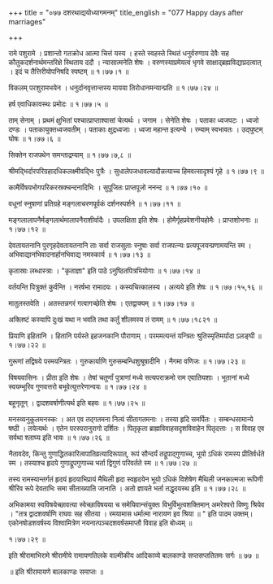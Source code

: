 +++
title = "०७७ दशरथाद्ययोध्यागमनम्"
title_english = "077 Happy days after marriages"

+++


रामे पशुरामे । प्रशान्तो गतक्रोध आत्मा चित्तं यस्य । हस्ते स्वहस्ते
स्थितं धनुर्वरुणाय देवैः सह कौतुकदर्शनार्थमन्तरिक्षे स्थिताय ददौ ।
न्यासात्मनेति शेषः । वरुणस्याप्रमेयत्वं भृगवे
साक्षाद्ब्रह्मविद्याप्रदत्वात् । इदं च तैत्तिरीयोपनिषदि स्पष्टम्  ॥ 
१।७७।१  ॥   

  

विकलम् परशुरामभयेन । धनुर्दानवृत्तान्तस्य मायया तिरोधानमन्यान्प्रति  ॥ 
१।७७।२४  ॥   

  

हर्ष एवाधिकावस्थः प्रमोदः  ॥  १।७७।५  ॥   

  

ताम् सेनाम् । प्रथमं क्षुभितां पश्चात्प्राप्ताश्वासां चेत्यर्थः । जगाम ।
सेनेति शेषः । पताका ध्वजपटः । ध्वजो दण्डः । पताकायुक्तध्वजवतीम् । पताकाः
क्षुद्रध्वजाः । ध्वजा महान्त इत्यन्ये । रम्याम् स्वभावतः । उद्घुष्टम्
घोषः  ॥  १।७७।६  ॥   

  

सिक्तेन राजपथेन समन्ताद्रम्याम्  ॥  १।७७।७,८  ॥   

  

श्रीमद्भिर्दारपरिग्रहादधिकलक्ष्मीवद्भिः पुत्रैः ।
सुधालेपजधावल्यादौन्नत्याच्च हिमवत्सादृश्यं गृहे  ॥  १।७७।९  ॥   

  

कामैर्विषयभोगपरिकरस्रक्चन्दनादिभिः । सुपूजितः प्राप्तपूजो ननन्द  ॥ 
१।७७।१०  ॥   

  

वधूनां स्नुषाणां प्रतिग्रहे मङ्गलाचरणपूर्वकं दर्शनस्पर्शने  ॥  १।७७।११
 ॥   

  

मङ्गलालापनैर्मङ्गलार्थमालापनैराशीर्वादैः । उपलक्षिता इति शेषः ।
होमैर्गृहप्रवेशनीयहोमैः । प्राप्तशोभनाः  ॥  १।७७।१२  ॥   

  

देवतायतनानि पुरगृहदेवतायतनानि ताः सर्वा राजसुताः स्नुषाः सर्वा
राजपत्न्यः प्रत्यपूजयन्प्रणामयन्ति स्म । अभिवाद्यानभिवादनार्हानभिवाद्य
नमस्कार्य  ॥  १।७७।१३  ॥   

  

कृतास्राः लब्धास्त्राः । "कृताज्ञा" इति पाठे ऽनुष्ठितपित्रभियोगाः  ॥ 
१।७७।१४  ॥   

  

वर्तयन्ति पित्रुक्तं कुर्वन्ति । नरर्षभा रामादयः । कस्यचित्कालस्य ।
अत्यये इति शेषः  ॥  १।७७।१५,१६  ॥   

  

मातुलस्तवेति । अतस्तन्नगरं गत्वागच्छेति शेषः । एतद्वाक्यम्  ॥  १।७७।१७
 ॥   

  

अक्लिष्टं कस्यापि दुःखं यथा न भवति तथा कर्तुं शीलमस्य तं रामम्  ॥ 
१।७७।१८२१  ॥   

  

प्रियाणि इहितानि । हितानि पर्यस्ते इहजनकानि पौराणाम् । परममत्यन्तं
यन्त्रितः श्रुतिस्मृतिमर्यादा ऽलङ्घी  ॥  १।७७।२२  ॥   

  

गुरूणां तद्विषये परमयन्त्रितः । गुरुकार्याणि गुरुसम्बन्धिशुश्रूषादीनि ।
नैगमा वणिजः  ॥  १।७७।२३  ॥   

  

विषयवासिनः । प्रीता इति शेषः । तेषां चतुर्णां पुत्राणां मध्ये
सत्यपराक्रमो राम एवातियशाः । भूतानां मध्ये स्वयम्भूरिव गुणवत्तरो
बभूवेत्युत्तरेणान्वयः  ॥  १।७७।२४  ॥   

  

बहूनृतून् । द्वादशवर्षाणीत्यर्थ इति बहवः  ॥  १।७७।२५  ॥   

  

मनस्व्यनुकूलमनस्कः । अत एव तद्गतमना नित्यं सीतागतमनाः । तस्या हृदि
समर्पितः । सम्बन्धसामान्ये षष्ठी । तयेत्यर्थः । एतेन परस्परानुरागो
दर्शितः । पितृकृता ब्राह्मविवाहसदृशविवाहेन पितृदत्ताः । स विवाह एव
सर्वथा श्लाघ्य इति भावः  ॥  १।७७।२६  ॥   

नैतावदेव, किन्तु गुणाद्धितकारित्वपातिव्रत्यादिरूपात्, रूपं सौन्दर्यं
तद्रूपाद्गुणाच्च, भूयो ऽधिकं रामस्य प्रीतिर्वर्धते स्म । तस्याश्च हृदये
गुणाद्रूपगुणाच्च भर्ता द्विगुणं परिवर्तते स्म  ॥  १।७७।२७  ॥   

  

तस्य रामस्यान्तर्गतं हृदयं हृदयाभिप्रायं मैथिली हृदा स्वहृदयेन भूयो
ऽधिकं विशेषेण मैथिली जनकात्मजा रूपिणी श्रीरिव रूपे देवताभिः समा
सीताख्याति जानाति । अतो ज्ञायते भर्ता तद्धृदयस्थ इति  ॥  १।७७।२८  ॥   

  

अभिकामया स्वविषयेच्छावत्या स्वेच्छाविषयया च समेयिवान्संयुक्तः
विभुर्विभुत्वशक्तिमान् अमरेश्वरो विष्णुः श्रियेव । "तत्र द्वादशवर्षाणि
राघवः सह सीतया । रमयामास धर्मात्मा नारायण इव श्रिया  ॥ " इति पादम उक्तम्।
एकोनषोडशवर्षस्य विश्वामित्रेण नयनात्पञ्चदशवर्षसमाप्तौ विवाह इति बोध्यम्
 ॥   

१।७७।२९  ॥   

इति श्रीरामाभिरामे श्रीरामीये रामायणतिलके वाल्मीकीय आदिकाव्ये बालकाण्डे
सप्तसप्ततितमः सर्गः  ॥  ७७  ॥   

 ॥  इति श्रीरामायणे बालकाण्डः समाप्तः  ॥   


